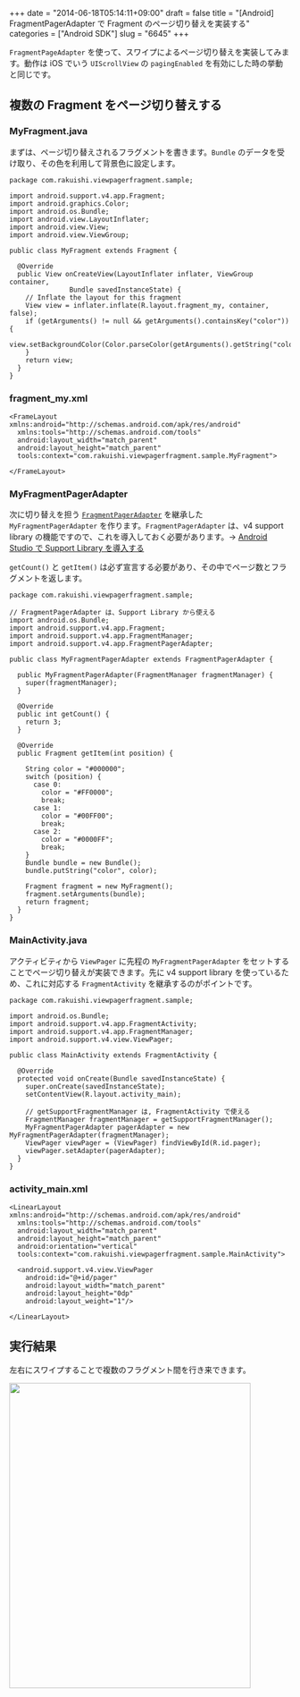 +++
date = "2014-06-18T05:14:11+09:00"
draft = false
title = "[Android] FragmentPagerAdapter で Fragment のページ切り替えを実装する"
categories = ["Android SDK"]
slug = "6645"
+++

<code>FragmentPageAdapter</code> を使って、スワイプによるページ切り替えを実装してみます。動作は iOS でいう <code>UIScrollView</code> の <code>pagingEnabled</code> を有効にした時の挙動と同じです。

<h2>複数の Fragment をページ切り替えする</h2>

<h3>MyFragment.java</h3>

まずは、ページ切り替えされるフラグメントを書きます。<code>Bundle</code> のデータを受け取り、その色を利用して背景色に設定します。

<pre><code>package com.rakuishi.viewpagerfragment.sample;

import android.support.v4.app.Fragment;
import android.graphics.Color;
import android.os.Bundle;
import android.view.LayoutInflater;
import android.view.View;
import android.view.ViewGroup;

public class MyFragment extends Fragment {

  @Override
  public View onCreateView(LayoutInflater inflater, ViewGroup container,
               Bundle savedInstanceState) {
    // Inflate the layout for this fragment
    View view = inflater.inflate(R.layout.fragment_my, container, false);
    if (getArguments() != null && getArguments().containsKey("color")) {
      view.setBackgroundColor(Color.parseColor(getArguments().getString("color")));
    }
    return view;
  }
}
</code></pre>

<h3>fragment_my.xml</h3>

<pre><code>&lt;FrameLayout xmlns:android="http://schemas.android.com/apk/res/android"
  xmlns:tools="http://schemas.android.com/tools"
  android:layout_width="match_parent"
  android:layout_height="match_parent"
  tools:context="com.rakuishi.viewpagerfragment.sample.MyFragment"&gt;

&lt;/FrameLayout&gt;
</code></pre>

<h3>MyFragmentPagerAdapter</h3>

次に切り替えを担う <code><a href="http://developer.android.com/reference/android/support/v4/app/FragmentPagerAdapter.html" target="_blank">FragmentPagerAdapter</a></code> を継承した <code>MyFragmentPagerAdapter</code> を作ります。<code>FragmentPagerAdapter</code> は、v4 support library の機能ですので、これを導入しておく必要があります。&rarr; <a href="http://rakuishi.com/archives/6609">Android Studio で Support Library を導入する</a>

<code>getCount()</code> と <code>getItem()</code> は必ず宣言する必要があり、その中でページ数とフラグメントを返します。

<pre><code>package com.rakuishi.viewpagerfragment.sample;

// FragmentPagerAdapter は、Support Library から使える
import android.os.Bundle;
import android.support.v4.app.Fragment;
import android.support.v4.app.FragmentManager;
import android.support.v4.app.FragmentPagerAdapter;

public class MyFragmentPagerAdapter extends FragmentPagerAdapter {

  public MyFragmentPagerAdapter(FragmentManager fragmentManager) {
    super(fragmentManager);
  }

  @Override
  public int getCount() {
    return 3;
  }

  @Override
  public Fragment getItem(int position) {

    String color = "#000000";
    switch (position) {
      case 0:
        color = "#FF0000";
        break;
      case 1:
        color = "#00FF00";
        break;
      case 2:
        color = "#0000FF";
        break;
    }
    Bundle bundle = new Bundle();
    bundle.putString("color", color);

    Fragment fragment = new MyFragment();
    fragment.setArguments(bundle);
    return fragment;
  }
}
</code></pre>

<h3>MainActivity.java</h3>

アクティビティから <code>ViewPager</code> に先程の <code>MyFragmentPagerAdapter</code> をセットすることでページ切り替えが実装できます。先に v4 support library を使っているため、これに対応する <code>FragmentActivity</code> を継承するのがポイントです。

<pre><code>package com.rakuishi.viewpagerfragment.sample;

import android.os.Bundle;
import android.support.v4.app.FragmentActivity;
import android.support.v4.app.FragmentManager;
import android.support.v4.view.ViewPager;

public class MainActivity extends FragmentActivity {

  @Override
  protected void onCreate(Bundle savedInstanceState) {
    super.onCreate(savedInstanceState);
    setContentView(R.layout.activity_main);

    // getSupportFragmentManager は, FragmentActivity で使える
    FragmentManager fragmentManager = getSupportFragmentManager();
    MyFragmentPagerAdapter pagerAdapter = new MyFragmentPagerAdapter(fragmentManager);
    ViewPager viewPager = (ViewPager) findViewById(R.id.pager);
    viewPager.setAdapter(pagerAdapter);
  }
}
</code></pre>

<h3>activity_main.xml</h3>

<pre><code>&lt;LinearLayout xmlns:android="http://schemas.android.com/apk/res/android"
  xmlns:tools="http://schemas.android.com/tools"
  android:layout_width="match_parent"
  android:layout_height="match_parent"
  android:orientation="vertical"
  tools:context="com.rakuishi.viewpagerfragment.sample.MainActivity"&gt;

  &lt;android.support.v4.view.ViewPager
    android:id="@+id/pager"
    android:layout_width="match_parent"
    android:layout_height="0dp"
    android:layout_weight="1"/&gt;

&lt;/LinearLayout&gt;
</code></pre>

<h2>実行結果</h2>

左右にスワイプすることで複数のフラグメント間を行き来できます。

<img class="align-center" src="/images/2014/06/6645_1.png" border="0" width="432" height="546" />
